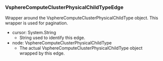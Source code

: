 ### VsphereComputeClusterPhysicalChildTypeEdge
Wrapper around the VsphereComputeClusterPhysicalChildType object. This wrapper is used for pagination.

- cursor: System.String
  - String used to identify this edge.
- node: VsphereComputeClusterPhysicalChildType
  - The actual VsphereComputeClusterPhysicalChildType object wrapped by this edge.
